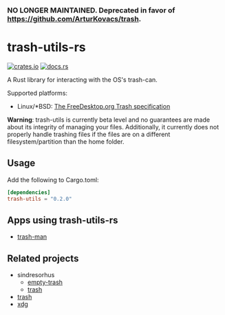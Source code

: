 ### **NO LONGER MAINTAINED.** Deprecated in favor of https://github.com/ArturKovacs/trash.

# trash-utils-rs

[![crates.io](https://img.shields.io/crates/v/trash-utils.svg)](https://crates.io/crates/trash-utils)
[![docs.rs](https://docs.rs/trash-utils/badge.svg)](https://docs.rs/trash-utils)

A Rust library for interacting with the OS's trash-can.

Supported platforms:

- Linux/*BSD: [The FreeDesktop.org Trash specification](https://specifications.freedesktop.org/trash-spec/trashspec-1.0.html)

**Warning**: trash-utils is currently beta level and no guarantees are made about its integrity of managing your files. Additionally, it currently does not properly handle trashing files if the files are on a different filesystem/partition than the home folder.

## Usage

Add the following to Cargo.toml:

```toml
[dependencies]
trash-utils = "0.2.0"
```

## Apps using trash-utils-rs

- [trash-man](https://github.com/cjbassi/trash-man)

## Related projects

- sindresorhus
  - [empty-trash](https://github.com/sindresorhus/empty-trash)
  - [trash](https://github.com/sindresorhus/trash)
- [trash](https://github.com/ArturKovacs/trash)
- [xdg](https://github.com/rkoesters/xdg)
